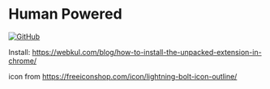 # Human Powered

[![GitHub](https://badgen.net/badge/icon/github?icon=github&label)](https://github.com/amacfie/human_powered/)

Install: https://webkul.com/blog/how-to-install-the-unpacked-extension-in-chrome/

icon from https://freeiconshop.com/icon/lightning-bolt-icon-outline/

